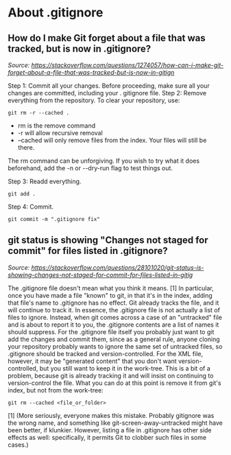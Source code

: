 # About .gitignore

## How do I make Git forget about a file that was tracked, but is now in .gitignore?

_Source: https://stackoverflow.com/questions/1274057/how-can-i-make-git-forget-about-a-file-that-was-tracked-but-is-now-in-gitign_

Step 1: Commit all your changes. Before proceeding, make sure all your changes are committed, including your . gitignore file.
Step 2: Remove everything from the repository. To clear your repository, use: 
```
git rm -r --cached .
```
- rm is the remove command
- -r will allow recursive removal
- –cached will only remove files from the index. Your files will still be there.

The rm command can be unforgiving. If you wish to try what it does beforehand, add the -n or --dry-run flag to test things out.

Step 3: Readd everything. 
```
git add .
```
Step 4: Commit. 
```
git commit -m ".gitignore fix"
```


## git status is showing "Changes not staged for commit" for files listed in .gitignore?

_Source: https://stackoverflow.com/questions/28101020/git-status-is-showing-changes-not-staged-for-commit-for-files-listed-in-gitig_

The .gitignore file doesn't mean what you think it means. [1]
In particular, once you have made a file "known" to git, in that it's in the index, adding that file's name to .gitignore has no effect. Git already tracks the file, and it will continue to track it.
In essence, the .gitignore file is not actually a list of files to ignore. Instead, when git comes across a case of an "untracked" file and is about to report it to you, the .gitignore contents are a list of names it should suppress.
For the .gitignore file itself you probably just want to git add the changes and commit them, since as a general rule, anyone cloning your repository probably wants to ignore the same set of untracked files, so .gitignore should be tracked and version-controlled.
For the XML file, however, it may be "generated content" that you don't want version-controlled, but you still want to keep it in the work-tree. This is a bit of a problem, because git is already tracking it and will insist on continuing to version-control the file.
What you can do at this point is remove it from git's index, but not from the work-tree:

```
git rm --cached <file_or_folder>
```


[1] (More seriously, everyone makes this mistake. Probably gitignore was the wrong name, and something like git-screen-away-untracked might have been better, if klunkier. However, listing a file in .gitignore has other side effects as well: specifically, it permits Git to clobber such files in some cases.)